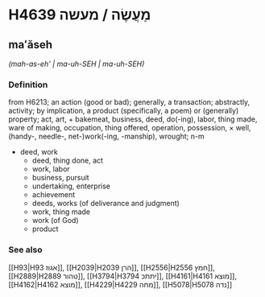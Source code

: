 # H4639 מַעֲשֶׂה / מעשה

## maʻăseh

_(mah-as-eh' | ma-uh-SEH | ma-uh-SEH)_

### Definition

from H6213; an action (good or bad); generally, a transaction; abstractly, activity; by implication, a product (specifically, a poem) or (generally) property; act, art, + bakemeat, business, deed, do(-ing), labor, thing made, ware of making, occupation, thing offered, operation, possession, × well, (handy-, needle-, net-)work(-ing, -manship), wrought; n-m

- deed, work
  - deed, thing done, act
  - work, labor
  - business, pursuit
  - undertaking, enterprise
  - achievement
  - deeds, works (of deliverance and judgment)
  - work, thing made
  - work (of God)
  - product

### See also

[[H93|H93 אגוז]], [[H2039|H2039 הרן]], [[H2556|H2556 חמץ]], [[H2889|H2889 טהור]], [[H3794|H3794 יתתכ]], [[H4161|H4161 מוצא]], [[H4162|H4162 מוצא]], [[H4229|H4229 מחה]], [[H5078|H5078 נדה]]
